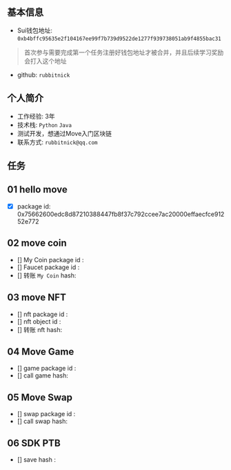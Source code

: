 ## 基本信息
- Sui钱包地址: `0xb4bffc95635e2f104167ee99f7b739d9522de1277f939738051ab9f4855bac31`
> 首次参与需要完成第一个任务注册好钱包地址才被合并，并且后续学习奖励会打入这个地址
- github: `rubbitnick`

## 个人简介
- 工作经验: 3年
- 技术栈: `Python` `Java`
- 测试开发，想通过Move入门区块链
- 联系方式: `rubbitnick@qq.com`

## 任务

##   01 hello move  
- [x] package id: 0x75662600edc8d87210388447fb8f37c792ccee7ac20000effaecfce91252e772

##   02 move coin
- [] My Coin package id : 
- [] Faucet package id : 
- [] 转账 `My Coin` hash:

##   03 move NFT
- [] nft package id :
- [] nft object id : 
- [] 转账 nft  hash:

##   04 Move Game
- [] game package id :
- [] call game hash:

##   05 Move Swap
- [] swap package id :
- [] call swap hash:

##   06 SDK PTB
- [] save hash :

